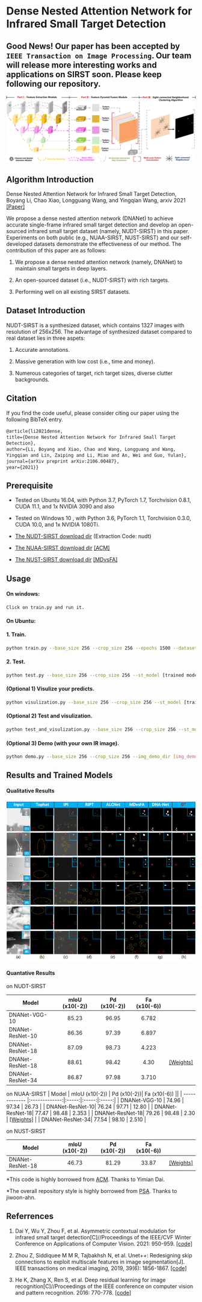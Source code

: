 # Dense Nested Attention Network for Infrared Small Target Detection

## Good News! Our paper has been accepted by `IEEE Transaction on Image Processing`. Our team will release more interesting works and applications on SIRST soon. Please keep following our repository.

![outline](overall_structure.png)

## Algorithm Introduction

Dense Nested Attention Network for Infrared Small Target Detection, Boyang Li, Chao Xiao, Longguang Wang, and Yingqian Wang, arxiv 2021 [[Paper]](https://arxiv.org/pdf/2106.00487.pdf)

We propose a dense nested attention network (DNANet) to achieve accurate single-frame infrared small target detection and develop an open-sourced infrared small target dataset (namely, NUDT-SIRST) in this paper. Experiments on both public (e.g., NUAA-SIRST, NUST-SIRST) and our self-developed datasets demonstrate the effectiveness of our method. The contribution of this paper are as follows:

1. We propose a dense nested attention network (namely, DNANet) to maintain small targets in deep layers.

2. An open-sourced dataset (i.e., NUDT-SIRST) with rich targets.

3. Performing well on all existing SIRST datasets.

## Dataset Introduction

NUDT-SIRST is a synthesized dataset, which contains 1327 images with resolution of 256x256. The advantage of synthesized dataset compared to real dataset lies in three aspets:

1. Accurate annotations.

2. Massive generation with low cost (i.e., time and money).

3. Numerous categories of target, rich target sizes, diverse clutter backgrounds.

## Citation

If you find the code useful, please consider citing our paper using the following BibTeX entry.

```
@article{li2021dense, 
title={Dense Nested Attention Network for Infrared Small Target Detection},
author={Li, Boyang and Xiao, Chao and Wang, Longguang and Wang, Yingqian and Lin, Zaiping and Li, Miao and An, Wei and Guo, Yulan},
journal={arXiv preprint arXiv:2106.00487},
year={2021}}
```

## Prerequisite
* Tested on Ubuntu 16.04, with Python 3.7, PyTorch 1.7, Torchvision 0.8.1, CUDA 11.1, and 1x NVIDIA 3090 and also 

* Tested on Windows 10  , with Python 3.6, PyTorch 1.1, Torchvision 0.3.0, CUDA 10.0, and 1x NVIDIA 1080Ti.

* [The NUDT-SIRST download dir](https://pan.baidu.com/s/1zz_-4LdseexgwRpkw41wTA?pwd=nudt) (Extraction Code: nudt)

* [The NUAA-SIRST download dir](https://github.com/YimianDai/sirst) [[ACM]](https://arxiv.org/pdf/2009.14530.pdf)

* [The NUST-SIRST download dir](https://github.com/wanghuanphd/MDvsFA_cGAN) [[MDvsFA]](https://openaccess.thecvf.com/content_ICCV_2019/papers/Wang_Miss_Detection_vs._False_Alarm_Adversarial_Learning_for_Small_Object_ICCV_2019_paper.pdf)

## Usage

#### On windows:

```
Click on train.py and run it. 
```

#### On Ubuntu:

#### 1. Train.

```bash
python train.py --base_size 256 --crop_size 256 --epochs 1500 --dataset [dataset-name] --split_method 50_50 --model [model name] --backbone resnet_18  --deep_supervision True --train_batch_size 16 --test_batch_size 16 --mode TXT

```
#### 2. Test.

```bash
python test.py --base_size 256 --crop_size 256 --st_model [trained model path] --model_dir [model_dir] --dataset [dataset-name] --split_method 50_50 --model [model name] --backbone resnet_18  --deep_supervision True --test_batch_size 1 --mode TXT 
```

#### (Optional 1) Visulize your predicts.
```bash
python visulization.py --base_size 256 --crop_size 256 --st_model [trained model path] --model_dir [model_dir] --dataset [dataset-name] --split_method 50_50 --model [model name] --backbone resnet_18  --deep_supervision True --test_batch_size 1 --mode TXT 
```

#### (Optional 2) Test and visulization.
```bash
python test_and_visulization.py --base_size 256 --crop_size 256 --st_model [trained model path] --model_dir [model_dir] --dataset [dataset-name] --split_method 50_50 --model [model name] --backbone resnet_18  --deep_supervision True --test_batch_size 1 --mode TXT 
```

#### (Optional 3) Demo (with your own IR image).
```bash
python demo.py --base_size 256 --crop_size 256 --img_demo_dir [img_demo_dir] --img_demo_index [image_name]  --model [model name] --backbone resnet_18  --deep_supervision True --test_batch_size 1 --mode TXT  --suffix [img_suffix]

```

## Results and Trained Models
#### Qualitative Results

![outline](Qualitative_result.png)

#### Quantative Results 

on NUDT-SIRST

| Model         | mIoU (x10(-2)) | Pd (x10(-2))|  Fa (x10(-6)) ||
| ------------- |:-------------:|:-----:|:-----:|:-----:|
| DNANet-VGG-10 | 85.23 | 96.95 | 6.782|
| DNANet-ResNet-10| 86.36 | 97.39 | 6.897 |
| DNANet-ResNet-18| 87.09 | 98.73 | 4.223 |
| DNANet-ResNet-18| 88.61 | 98.42 | 4.30 | [[Weights]](https://drive.google.com/file/d/1NDvjOiWecfWNPaO12KeIgiJMTKSFS6wj/view?usp=sharing) |
| DNANet-ResNet-34| 86.87 | 97.98 | 3.710 |


on NUAA-SIRST
| Model         | mIoU (x10(-2)) | Pd (x10(-2))|  Fa (x10(-6)) ||
| ------------- |:-------------:|:-----:|:-----:|:-----:|
| DNANet-VGG-10 | 74.96 | 97.34 | 26.73 |
| DNANet-ResNet-10| 76.24 | 97.71 | 12.80 |
| DNANet-ResNet-18| 77.47 | 98.48 | 2.353 |
| DNANet-ResNet-18| 79.26 | 98.48 | 2.30 | [[Weights]](https://drive.google.com/file/d/1W0jFN9ZlaIdGFemYKi34tmJfGxjUGCRc/view?usp=sharing) |
| DNANet-ResNet-34| 77.54 | 98.10 | 2.510 |

on NUST-SIRST

| Model         | mIoU (x10(-2)) | Pd (x10(-2))|  Fa (x10(-6)) ||
| ------------- |:-------------:|:-----:|:-----:|:-----:|
| DNANet-ResNet-18| 46.73 | 81.29 | 33.87 | [[Weights]](https://drive.google.com/file/d/1TF0bZRMsGuKzMhlHKH1LygScBveMcCS2/view?usp=sharing) |

*This code is highly borrowed from [ACM](https://github.com/YimianDai/open-acm). Thanks to Yimian Dai.

*The overall repository style is highly borrowed from [PSA](https://github.com/jiwoon-ahn/psa). Thanks to jiwoon-ahn.

## Referrences

1. Dai Y, Wu Y, Zhou F, et al. Asymmetric contextual modulation for infrared small target detection[C]//Proceedings of the IEEE/CVF Winter Conference on Applications of Computer Vision. 2021: 950-959. [[code]](https://github.com/YimianDai/open-acm) 

2. Zhou Z, Siddiquee M M R, Tajbakhsh N, et al. Unet++: Redesigning skip connections to exploit multiscale features in image segmentation[J]. IEEE transactions on medical imaging, 2019, 39(6): 1856-1867. [[code]](https://github.com/MrGiovanni/UNetPlusPlus)

3. He K, Zhang X, Ren S, et al. Deep residual learning for image recognition[C]//Proceedings of the IEEE conference on computer vision and pattern recognition. 2016: 770-778. [[code]](https://github.com/rwightman/pytorch-image-models)







